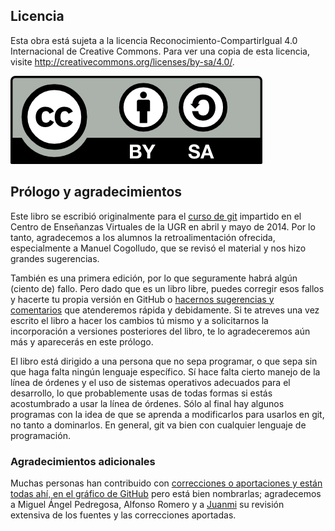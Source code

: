## Licencia

Esta obra está sujeta a la licencia Reconocimiento-CompartirIgual 4.0 Internacional de Creative Commons. Para ver una copia de esta licencia, visite http://creativecommons.org/licenses/by-sa/4.0/.

![cc-by-sa](img/by-sa.png)

## Prólogo y agradecimientos

Este libro se escribió originalmente para el
[curso de git](http://cevug.ugr.es/git) impartido en el Centro de
Enseñanzas Virtuales de la UGR en abril y mayo de 2014. Por lo tanto,
agradecemos a los alumnos la retroalimentación ofrecida, especialmente
a Manuel Cogolludo, que se revisó el material y nos hizo grandes
sugerencias. 

También es una primera edición, por lo que seguramente habrá algún
(ciento de) fallo. Pero dado que es un libro libre, puedes corregir
esos fallos y hacerte tu propia versión en GitHub o
[hacernos sugerencias y comentarios](https://github.com/oslugr/curso-git/issues)
que atenderemos rápida y debidamente. Si te atreves una vez escrito el
libro a hacer los cambios tú mismo y a solicitarnos la incorporación a
versiones posteriores del libro, te lo agradeceremos aún más y
aparecerás en este prólogo. 

El libro está dirigido a una persona que no sepa programar, o que sepa
sin que haga falta ningún lenguaje específico. Sí hace falta cierto
manejo de la línea de órdenes y el uso de sistemas operativos
adecuados para el desarrollo, lo que probablemente usas de todas
formas si estás acostumbrado a usar la línea de órdenes. Sólo al final
hay algunos programas con la idea de que se aprenda a modificarlos
para usarlos en git, no tanto a dominarlos. En general, git va bien
con cualquier lenguaje de programación. 

### Agradecimientos adicionales

Muchas personas han contribuido con
[correcciones o aportaciones y están todas ahí, en el gráfico de GitHub](https://github.com/oslugr/curso-git/graphs/contributors)
pero está bien nombrarlas; agradecemos a Miguel Ángel Pedregosa,
Alfonso Romero y a [Juanmi](http://stephenchow.es) su revisión
extensiva de los fuentes y las correcciones aportadas.
